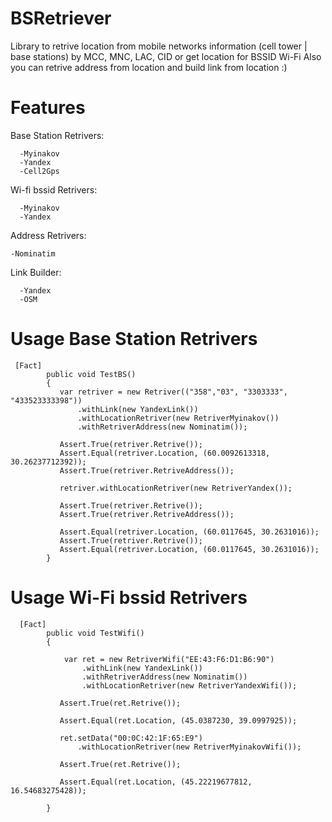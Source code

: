 # BSRetriever
Library to retrive location from mobile networks information (cell tower | base stations) by MCC, MNC, LAC, CID or get location for BSSID Wi-Fi
Also you can retrive address from location and build link from location :)

# Features

Base Station Retrivers:
```
  -Myinakov
  -Yandex
  -Cell2Gps
  ```
  Wi-fi bssid Retrivers:
```
  -Myinakov
  -Yandex
```
  
Address Retrivers:
  ```
  -Nominatim
  ```
Link Builder:
```
  -Yandex
  -OSM
```
# Usage Base Station Retrivers

```
 [Fact]
        public void TestBS()
        {
           var retriver = new Retriver(("358","03", "3303333", "433523333398"))
               .withLink(new YandexLink())
               .withLocationRetriver(new RetriverMyinakov())
               .withRetriverAddress(new Nominatim());

           Assert.True(retriver.Retrive());
           Assert.Equal(retriver.Location, (60.0092613318, 30.26237712392));
           Assert.True(retriver.RetriveAddress());
           
           retriver.withLocationRetriver(new RetriverYandex());
           
           Assert.True(retriver.Retrive());
           Assert.True(retriver.RetriveAddress());
           
           Assert.Equal(retriver.Location, (60.0117645, 30.2631016));
           Assert.True(retriver.Retrive());
           Assert.Equal(retriver.Location, (60.0117645, 30.2631016));
        }
```
# Usage Wi-Fi bssid Retrivers

```
  [Fact]
        public void TestWifi()
        {

            var ret = new RetriverWifi("EE:43:F6:D1:B6:90")
                .withLink(new YandexLink())
                .withRetriverAddress(new Nominatim())
                .withLocationRetriver(new RetriverYandexWifi());

           Assert.True(ret.Retrive());

           Assert.Equal(ret.Location, (45.0387230, 39.0997925));

           ret.setData("00:0C:42:1F:65:E9")
               .withLocationRetriver(new RetriverMyinakovWifi());

           Assert.True(ret.Retrive());

           Assert.Equal(ret.Location, (45.22219677812, 16.54683275428));

        }
```



